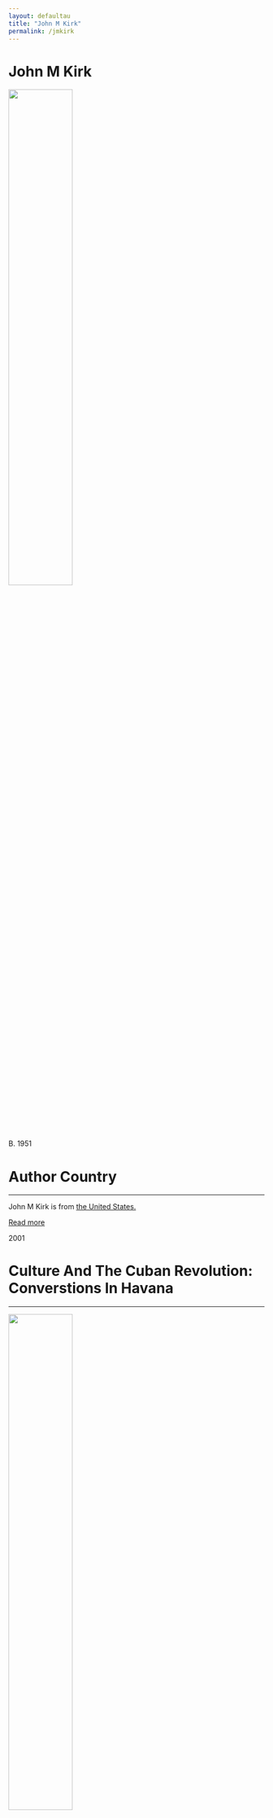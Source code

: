 ```yaml
---
layout: defaultau
title: "John M Kirk"
permalink: /jmkirk
---
```

<!-- partial:index.partial.html -->
<div class="content">
     <h1>John M Kirk</h1>
    <div class="quote">
        <div><img src="https://www.e-ir.info/wp-content/uploads/2020/02/John-M.-Kirk.-Photo-by-Karla-Renic.jpeg" height="50%" width = "50%" class="logo"></div>
    </div>
    <div class="timeline">
        <div style="padding-bottom:100px;"></div>
        <div class="block">
             <div class="date right"><p class="right"> B. 1951 </p></div>
            <div class="dot"></div>
            <div class="left first">
            <div class="author_country">
                <h1>Author Country</h1><hr>
          <div class="aclocation">  <p>John M Kirk is from <a href="http://localhost:4000/62">the United States.</a></p></div>
              <div class="acreadmore">  <a href="#" target="_blank">Read more</a></div>
            </div>
            </div>
        <div class="block">
            <div class="date left"><p class="left">2001</p></div>
            <div class="dot"></div>
            <div class="right">
                <h1>Culture And The Cuban Revolution: Converstions In Havana</h1><hr>
                <p><img src="https://m.media-amazon.com/images/I/51AGZZYXFGL._SY291_BO1,204,203,200_QL40_ML2_.jpg" height="50%" width = "50%"></p>
                <p>
                Language: English<br/>
                Publisher: University Press of Florida<br/>
                Pub_location: Gainesville, FL, United States<br/>
                Genre: Biography<br/>
                Length: 240<br/>                   </p>
            </div>
        </div>
       <div class="block">
            <div class="date left"><p class="left">2002</p></div>
            <div class="dot"></div>
            <div class="right">
                <h1>La Cultura y La Revolución Cubana : Conversaciones En La Habana</h1><hr>
                <p><img src="https://books.google.dm/books/content?id=W09qAAAAMAAJ&printsec=frontcover&img=1&zoom=1&imgtk=AFLRE71Db_cVlRi9K7RjknH9YXTewt6tRD_LHilru7pvwCXzzdhwJ0JKT4ABrIj566-E05J6nHX1tlAFj2o46efyfH2CFcDk_O1iVhIAtf0ewMoTTVWTDGClkzSijshRqQ_3hUbxmCg1" height="50%" width = "50%"></p>
               <p>
                Language: Spanish<br/>
                Publisher: Editorial Plaza Mayor<br/>
                Pub_location: San Juan, Puerto Rico<br/>
                Genre: Nonfiction Book<br/>
                Length: 342 <br/>                   </p>
            </div>
        </div>